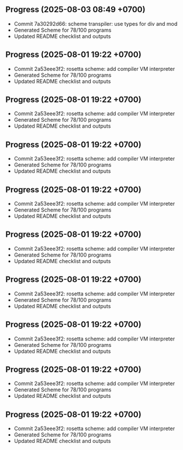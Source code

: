 ## Progress (2025-08-03 08:49 +0700)
- Commit 7a30292d66: scheme transpiler: use types for div and mod
- Generated Scheme for 78/100 programs
- Updated README checklist and outputs

## Progress (2025-08-01 19:22 +0700)
- Commit 2a53eee3f2: rosetta scheme: add compiler VM interpreter
- Generated Scheme for 78/100 programs
- Updated README checklist and outputs

## Progress (2025-08-01 19:22 +0700)
- Commit 2a53eee3f2: rosetta scheme: add compiler VM interpreter
- Generated Scheme for 78/100 programs
- Updated README checklist and outputs

## Progress (2025-08-01 19:22 +0700)
- Commit 2a53eee3f2: rosetta scheme: add compiler VM interpreter
- Generated Scheme for 78/100 programs
- Updated README checklist and outputs

## Progress (2025-08-01 19:22 +0700)
- Commit 2a53eee3f2: rosetta scheme: add compiler VM interpreter
- Generated Scheme for 78/100 programs
- Updated README checklist and outputs

## Progress (2025-08-01 19:22 +0700)
- Commit 2a53eee3f2: rosetta scheme: add compiler VM interpreter
- Generated Scheme for 78/100 programs
- Updated README checklist and outputs

## Progress (2025-08-01 19:22 +0700)
- Commit 2a53eee3f2: rosetta scheme: add compiler VM interpreter
- Generated Scheme for 78/100 programs
- Updated README checklist and outputs

## Progress (2025-08-01 19:22 +0700)
- Commit 2a53eee3f2: rosetta scheme: add compiler VM interpreter
- Generated Scheme for 78/100 programs
- Updated README checklist and outputs

## Progress (2025-08-01 19:22 +0700)
- Commit 2a53eee3f2: rosetta scheme: add compiler VM interpreter
- Generated Scheme for 78/100 programs
- Updated README checklist and outputs

## Progress (2025-08-01 19:22 +0700)
- Commit 2a53eee3f2: rosetta scheme: add compiler VM interpreter
- Generated Scheme for 78/100 programs
- Updated README checklist and outputs

